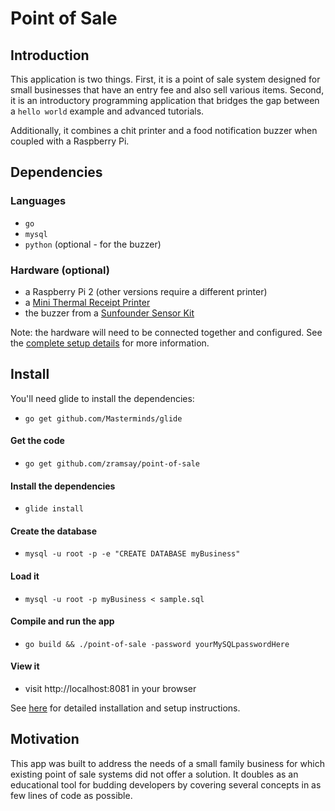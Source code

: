 # Point of Sale

## Introduction
This application is two things. First, it is a point of sale system designed for small businesses that have an entry fee and also sell various items. Second, it is an introductory programming application that bridges the gap between a `hello world` example and advanced tutorials.

Additionally, it combines a chit printer and a food notification buzzer when coupled with a Raspberry Pi.

## Dependencies
### Languages
- `go`
- `mysql`
- `python` (optional - for the buzzer)

### Hardware (optional)
- a Raspberry Pi 2 (other versions require a different printer)
- a [Mini Thermal Receipt Printer](https://www.adafruit.com/product/600)
- the buzzer from a [Sunfounder Sensor Kit](https://www.sunfounder.com/starterkit/arduino/sensor-kit-v2-0.html)

Note: the hardware will need to be connected together and configured. See the [complete setup details](INSTALL.md) for more information.

## Install
You'll need glide to install the dependencies:
- `go get github.com/Masterminds/glide`
#### Get the code
- `go get github.com/zramsay/point-of-sale`
#### Install the dependencies
- `glide install`
#### Create the database
- `mysql -u root -p -e "CREATE DATABASE myBusiness"`
#### Load it
- `mysql -u root -p myBusiness < sample.sql`
#### Compile and run the app
- `go build && ./point-of-sale -password yourMySQLpasswordHere`
#### View it
- visit http://localhost:8081 in your browser 

See [here](INSTALL.md) for detailed installation and setup instructions.

## Motivation
This app was built to address the needs of a small family business for which existing point of sale systems did not offer a solution. It doubles as an educational tool for budding developers by covering several concepts in as few lines of code as possible.

